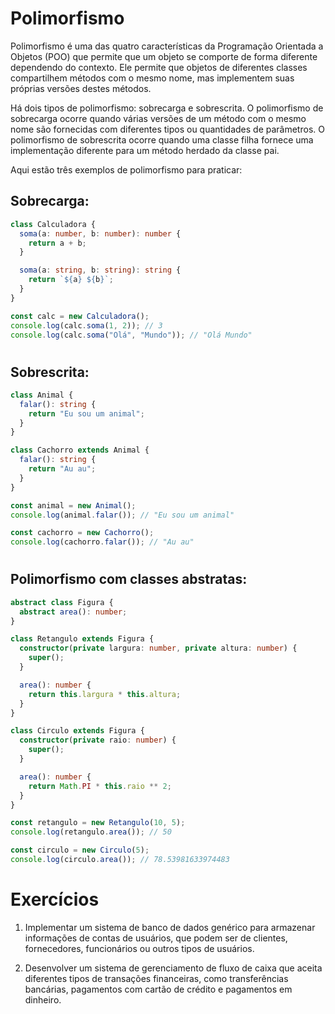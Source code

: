 # Polimorfismo

Polimorfismo é uma das quatro características da Programação Orientada a Objetos (POO) que permite que um objeto se comporte de forma diferente dependendo do contexto. Ele permite que objetos de diferentes classes compartilhem métodos com o mesmo nome, mas implementem suas próprias versões destes métodos.

Há dois tipos de polimorfismo: sobrecarga e sobrescrita. O polimorfismo de sobrecarga ocorre quando várias versões de um método com o mesmo nome são fornecidas com diferentes tipos ou quantidades de parâmetros. O polimorfismo de sobrescrita ocorre quando uma classe filha fornece uma implementação diferente para um método herdado da classe pai.

Aqui estão três exemplos de polimorfismo para praticar:


## Sobrecarga:
``` typescript
class Calculadora {
  soma(a: number, b: number): number {
    return a + b;
  }

  soma(a: string, b: string): string {
    return `${a} ${b}`;
  }
}

const calc = new Calculadora();
console.log(calc.soma(1, 2)); // 3
console.log(calc.soma("Olá", "Mundo")); // "Olá Mundo"
```

#
## Sobrescrita:
``` typescript
class Animal {
  falar(): string {
    return "Eu sou um animal";
  }
}

class Cachorro extends Animal {
  falar(): string {
    return "Au au";
  }
}

const animal = new Animal();
console.log(animal.falar()); // "Eu sou um animal"

const cachorro = new Cachorro();
console.log(cachorro.falar()); // "Au au"
```

#
## Polimorfismo com classes abstratas:
``` typescript
abstract class Figura {
  abstract area(): number;
}

class Retangulo extends Figura {
  constructor(private largura: number, private altura: number) {
    super();
  }

  area(): number {
    return this.largura * this.altura;
  }
}

class Circulo extends Figura {
  constructor(private raio: number) {
    super();
  }

  area(): number {
    return Math.PI * this.raio ** 2;
  }
}

const retangulo = new Retangulo(10, 5);
console.log(retangulo.area()); // 50

const circulo = new Circulo(5);
console.log(circulo.area()); // 78.53981633974483
```

# Exercícios

1) Implementar um sistema de banco de dados genérico para armazenar informações de contas de usuários, que podem ser de clientes, fornecedores, funcionários ou outros tipos de usuários.

2) Desenvolver um sistema de gerenciamento de fluxo de caixa que aceita diferentes tipos de transações financeiras, como transferências bancárias, pagamentos com cartão de crédito e pagamentos em dinheiro.
